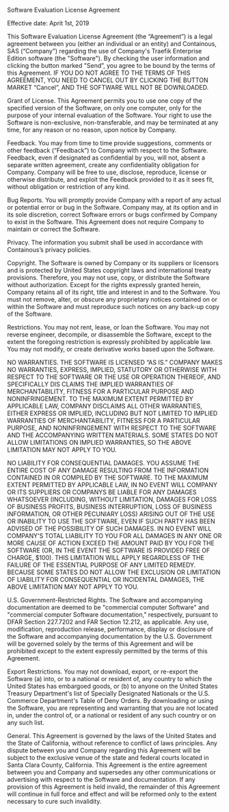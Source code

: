 Software Evaluation License Agreement

Effective date: Aprit 1st, 2019

This Software Evaluation License Agreement (the “Agreement”) is a legal agreement between you (either an individual or an entity) and Containous, SAS (“Company”) regarding the use of Company's Traefik Enterprise Edition software (the "Software"). By checking the user information and clicking the button marked "Send”, you agree to be bound by the terms of this Agreement.  IF YOU DO NOT AGREE TO THE TERMS OF THIS AGREEMENT, YOU NEED TO CANCEL OUT BY CLICKING THE BUTTON MARKET “Cancel”, AND THE SOFTWARE WILL NOT BE DOWNLOADED.

Grant of License. This Agreement permits you to use one copy of the specified version of the Software, on only one computer, only for the purpose of your internal evaluation of the Software. Your right to use the Software is non-exclusive, non-transferable, and may be terminated at any time, for any reason or no reason, upon notice by Company.

Feedback. You may from time to time provide suggestions, comments or other feedback (“Feedback”) to Company with respect to the Software. Feedback, even if designated as confidential by you, will not, absent a separate written agreement, create any confidentiality obligation for Company. Company will be free to use, disclose, reproduce, license or otherwise distribute, and exploit the Feedback provided to it as it sees fit, without obligation or restriction of any kind.

Bug Reports. You will promptly provide Company with a report of any actual or potential error or bug in the Software. Company may, at its option and in its sole discretion, correct Software errors or bugs confirmed by Company to exist in the Software. This Agreement does not require Company to maintain or correct the Software.

Privacy. The information you submit shall be used in accordance with Containous’s privacy policies.

Copyright. The Software is owned by Company or its suppliers or licensors and is protected by United States copyright laws and international treaty provisions.  Therefore, you may not use, copy, or distribute the Software without authorization. Except for the rights expressly granted herein, Company retains all of its right, title and interest in and to the Software. You must not remove, alter, or obscure any proprietary notices contained on or within the Software and must reproduce such notices on any back-up copy of the Software.

Restrictions. You may not rent, lease, or loan the Software.  You may not reverse engineer, decompile, or disassemble the Software, except to the extent the foregoing restriction is expressly prohibited by applicable law. You may not modify, or create derivative works based upon the Software.

NO WARRANTIES. THE SOFTWARE IS LICENSED “AS IS.”  COMPANY MAKES NO WARRANTIES, EXPRESS, IMPLIED, STATUTORY OR OTHERWISE WITH RESPECT TO THE SOFTWARE OR THE USE OR OPERATION THEREOF, AND SPECIFICALLY DIS CLAIMS THE IMPLIED WARRANTIES OF MERCHANTABILITY, FITNESS FOR A PARTICULAR PURPOSE AND NONINFRINGEMENT.  TO THE MAXIMUM EXTENT PERMITTED BY APPLICABLE LAW, COMPANY DISCLAIMS ALL OTHER WARRANTIES, EITHER EXPRESS OR IMPLIED, INCLUDING BUT NOT LIMITED TO IMPLIED WARRANTIES OF MERCHANTABILITY, FITNESS FOR A PARTICULAR PURPOSE, AND NONINFRINGEMENT WITH RESPECT TO THE SOFTWARE AND THE ACCOMPANYING WRITTEN MATERIALS.  SOME STATES DO NOT ALLOW LIMITATIONS ON IMPLIED WARRANTIES, SO THE ABOVE LIMITATION MAY NOT APPLY TO YOU.

NO LIABILITY FOR CONSEQUENTIAL DAMAGES. YOU ASSUME THE ENTIRE COST OF ANY DAMAGE RESULTING FROM THE INFORMATION CONTAINED IN OR COMPILED BY THE SOFTWARE.  TO THE MAXIMUM EXTENT PERMITTED BY APPLICABLE LAW, IN NO EVENT WILL COMPANY OR ITS SUPPLIERS OR COMPANYS BE LIABLE FOR ANY DAMAGES WHATSOEVER (INCLUDING, WITHOUT LIMITATION, DAMAGES FOR LOSS OF BUSINESS PROFITS, BUSINESS INTERRUPTION, LOSS OF BUSINESS INFORMATION, OR OTHER PECUNIARY LOSS) ARISING OUT OF THE USE OR INABILITY TO USE THE SOFTWARE, EVEN IF SUCH PARTY HAS BEEN ADVISED OF THE POSSIBILITY OF SUCH DAMAGES. IN NO EVENT WILL COMPANY'S TOTAL LIABILITY TO YOU FOR ALL DAMAGES IN ANY ONE OR MORE CAUSE OF ACTION EXCEED THE AMOUNT PAID BY YOU FOR THE SOFTWARE (OR, IN THE EVENT THE SOFTWARE IS PROVIDED FREE OF CHARGE, $100).   THIS LIMITATION WILL APPLY REGARDLESS OF THE FAILURE OF THE ESSENTIAL PURPOSE OF ANY LIMITED REMEDY.  BECAUSE SOME STATES DO NOT ALLOW THE EXCLUSION OR LIMITATION OF LIABILITY FOR CONSEQUENTIAL OR INCIDENTAL DAMAGES, THE ABOVE LIMITATION MAY NOT APPLY TO YOU.

U.S. Government-Restricted Rights. The Software and accompanying documentation are deemed to be "commercial computer Software" and "commercial computer Software documentation," respectively, pursuant to DFAR Section 227.7202 and FAR Section 12.212, as applicable. Any use, modification, reproduction release, performance, display or disclosure of the Software and accompanying documentation by the U.S. Government will be governed solely by the terms of this Agreement and will be prohibited except to the extent expressly permitted by the terms of this Agreement.

Export Restrictions. You may not download, export, or re-export the Software (a) into, or to a national or resident of, any country to which the United States has embargoed goods, or (b) to anyone on the United States Treasury Department's list of Specially Designated Nationals or the U.S. Commerce Department's Table of Deny Orders. By downloading or using the Software, you are representing and warranting that you are not located in, under the control of, or a national or resident of any such country or on any such list.

General. This Agreement is governed by the laws of the United States and the State of California, without reference to conflict of laws principles.  Any dispute between you and Company regarding this Agreement will be subject to the exclusive venue of the state and federal courts located in Santa Clara County, California. This Agreement is the entire agreement between you and Company and supersedes any other communications or advertising with respect to the Software and documentation. If any provision of this Agreement is held invalid, the remainder of this Agreement will continue in full force and effect and will be reformed only to the extent necessary to cure such invalidity.
